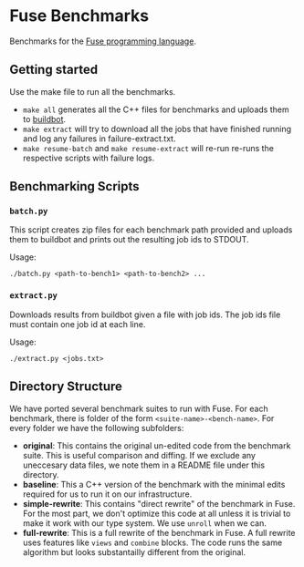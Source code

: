 # Fuse Benchmarks

Benchmarks for the [Fuse programming language](https://github.com/cucapra/seashell).

## Getting started

Use the make file to run all the benchmarks.

- `make all` generates all the C++ files for benchmarks and uploads them to
  [buildbot](http://gorgonzola.cs.cornell.edu:8000/).
- `make extract` will try to download all the jobs that have finished running
  and log any failures in failure-extract.txt.
- `make resume-batch` and `make resume-extract` will re-run
  re-runs the respective scripts with failure logs.

## Benchmarking Scripts

### `batch.py`

This script creates zip files for each benchmark path provided and uploads them
to buildbot and prints out the resulting job ids to STDOUT.

Usage:
```
./batch.py <path-to-bench1> <path-to-bench2> ...
```

### `extract.py`

Downloads results from buildbot given a file with job ids. The job ids file
must contain one job id at each line.

Usage:
```
./extract.py <jobs.txt>
```

## Directory Structure

We have ported several benchmark suites to run with Fuse. For each benchmark,
there is folder of the form `<suite-name>-<bench-name>`. For every folder
we have the following subfolders:

- **original**: This contains the original un-edited code from the benchmark
  suite. This is useful comparison and diffing. If we exclude any uneccesary
  data files, we note them in a README file under this directory.
- **baseline**: This a C++ version of the benchmark with the minimal edits required
  for us to run it on our infrastructure.
- **simple-rewrite**: This contains "direct rewrite" of the benchmark in Fuse.
  For the most part, we don't optimize this code at all unless it is trivial to
  make it work with our type system. We use `unroll` when we can.
- **full-rewrite**: This is a full rewrite of the benchmark in Fuse. A full
  rewrite uses features like `views` and `combine` blocks. The code runs the
  same algorithm but looks substantailly different from the original.
